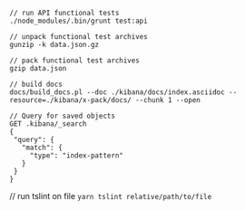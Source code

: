 
```shell
// run API functional tests
./node_modules/.bin/grunt test:api
```

```shell
// unpack functional test archives
gunzip -k data.json.gz 
```

```shell
// pack functional test archives
gzip data.json
```

```shell
// build docs
docs/build_docs.pl --doc ./kibana/docs/index.asciidoc --resource=./kibana/x-pack/docs/ --chunk 1 --open
```

```
// Query for saved objects
GET .kibana/_search
{
 "query": {
   "match": {
     "type": "index-pattern"
   }
 }
}
```

// run tslint on file
`yarn tslint relative/path/to/file`
